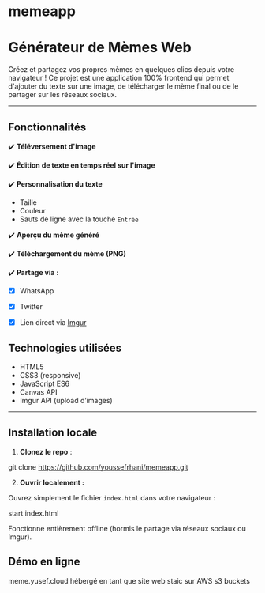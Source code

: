 # memeapp

# Générateur de Mèmes Web

Créez et partagez vos propres mèmes en quelques clics depuis votre navigateur !
Ce projet est une application 100% frontend qui permet d'ajouter du texte sur une image, de télécharger le mème final ou de le partager sur les réseaux sociaux.

---

##  Fonctionnalités

✔️ **Téléversement d'image**

✔️ **Édition de texte en temps réel sur l'image**

✔️ **Personnalisation du texte**
- Taille
- Couleur
- Sauts de ligne avec la touche `Entrée`

✔️ **Aperçu du mème généré**

✔️ **Téléchargement du mème (PNG)**

✔️ **Partage via :**
- [x] WhatsApp
- [x] Twitter
- [x] Lien direct via [Imgur](https://imgur.com)



##  Technologies utilisées

- HTML5
- CSS3 (responsive)
- JavaScript ES6
- Canvas API
- Imgur API (upload d’images)

---

##  Installation locale

1. **Clonez le repo** :

git clone https://github.com/youssefrhani/memeapp.git

2. **Ouvrir localement :**

Ouvrez simplement le fichier `index.html` dans votre navigateur :

start index.html

Fonctionne entièrement offline (hormis le partage via réseaux sociaux ou Imgur).


##  Démo en ligne
meme.yusef.cloud
hébergé en tant que site web staic sur AWS s3 buckets



